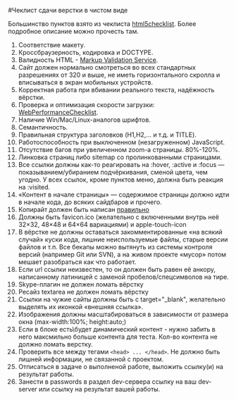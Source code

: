 #Чеклист сдачи верстки в чистом виде

Большинство пунктов взято из чеклиста [html5checklist](https://github.com/ihorzenich/html5checklist/blob/master/README.md). Более подробное описание можно прочесть там.

1. Соответствие макету.
2. Кроссбраузерность, кодировка и DOCTYPE.
3. Валидность HTML - [Markup Validation Service](https://validator.w3.org/).
4. Сайт должен нормально смотреться во всех стандартных разрешениях от 320 и выше, не иметь горизонтального скролла и вписываться в экран мобильных устройств.
5. Корректная работа при вбивании реального текста, надёжность вёрстки.
6. Проверка и оптимизация скорости загрузки: [WebPerformanceChecklist](https://github.com/ihorzenich/WebPerformanceChecklist).
7. Наличие Win/Mac/Linux-аналогов шрифтов.
8. Семантичность.
9. Правильная структура заголовков (H1,H2,... и т.д. и TITLE).
10. Работоспособность при выключенном (незагруженном) JavaScript.
11. Отсутствие багов при увеличенном zoom-а страницы. 80%-120%.
12. Линковка страниц либо sitemap со пролинкованными страницами.
13. Все ссылки должны как-то реагировать на :hover, :active и :focus — показыванием/убиранием подчёркивания, сменой цвета, чем угодно. У всех ссылок, кроме пунктов меню, должна быть реакция на :visited.
14. «Контент в начале страницы» — содержимое страницы должно идти в начале кода, до всяких сайдбаров и прочего.
15. Копирайт должен быть написан [правильно](http://habrahabr.ru/blogs/typography/23812/)
16. Должны быть favicon.ico (желательно с включенными внутрь неё 32×32, 48×48 и 64×64 вариациями) и apple-touch-icon
17. В вёрстке не должны оставаться закомментированные «на всякий случай» куски кода, лишние неиспользуемые файлы, старые версии файлов и т.п. Все бекапы можно вытянуть из системы контроля версий (например Git или SVN), а на живом проекте «мусор» потом мешает разобраться как что работает.
18. Если url ссылки неизвестен, то он должен быть равен её анкору, написанному латиницей с заменой пробелов/спецсимволов на тире.
19. Skype-плагин не должен ломать вёрстку
20. Ресайз textarea не должен ломать вёрстку
21. Ссылки на чужие сайты должны быть с target="_blank", желательно выделять их иконкой «внешняя ссылка».
22. Изображения должны масштабироваться в зависимости от размера окна (max-width:100%; height:auto;)
23. Если в блоке есть\будет динамический контент - нужно забить в него максмильно больше контента для теста. Кол-во контента не должно ломать верстку.
24. Проверить все между тегами ``<head> ... </head>``. Не должно быть лишней информации, не связанной с проектом.
25. Отписаться в задаче о выполненой работе, выложить ссылку(и) на результат работы.
26. Занести в passwords в раздел dev-сервера ссылку на ваш dev-server или ссылку на результат вашей работы.